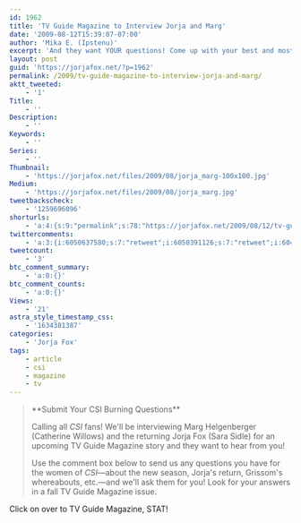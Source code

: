 ```yaml
---
id: 1962
title: 'TV Guide Magazine to Interview Jorja and Marg'
date: '2009-08-12T15:39:07-07:00'
author: 'Mika E. (Ipstenu)'
excerpt: 'And they want YOUR questions! Come up with your best and most beautiful questions for Marg and Jorja!'
layout: post
guid: 'https://jorjafox.net/?p=1962'
permalink: /2009/tv-guide-magazine-to-interview-jorja-and-marg/
aktt_tweeted:
    - '1'
Title:
    - ''
Description:
    - ''
Keywords:
    - ''
Series:
    - ''
Thumbnail:
    - 'https://jorjafox.net/files/2009/08/jorja_marg-100x100.jpg'
Medium:
    - 'https://jorjafox.net/files/2009/08/jorja_marg.jpg'
tweetbackscheck:
    - '1259696096'
shorturls:
    - 'a:4:{s:9:"permalink";s:78:"https://jorjafox.net/2009/08/12/tv-guide-magazine-to-interview-jorja-and-marg/";s:7:"tinyurl";s:26:"http://tinyurl.com/ylcxxce";s:4:"isgd";s:18:"http://is.gd/53jEM";s:5:"bitly";s:20:"http://bit.ly/4yjGwl";}'
twittercomments:
    - 'a:3:{i:6050637580;s:7:"retweet";i:6050391126;s:7:"retweet";i:6048099812;s:7:"retweet";}'
tweetcount:
    - '3'
btc_comment_summary:
    - 'a:0:{}'
btc_comment_counts:
    - 'a:0:{}'
Views:
    - '21'
astra_style_timestamp_css:
    - '1634381387'
categories:
    - 'Jorja Fox'
tags:
    - article
    - csi
    - magazine
    - tv
---
```


<blockquote> **Submit Your CSI Burning Questions**

Calling all <em>CSI </em>fans! We'll be interviewing Marg Helgenberger (Catherine Willows) and the returning Jorja Fox (Sara Sidle) for an upcoming TV Guide Magazine story and they want to hear from you!

Use the comment box below to send us any questions you have for the women of <em>CSI</em>—about the new season, Jorja's return, Grissom's whereabouts, etc.—and we'll ask them for you! Look for your answers in a fall TV Guide Magazine issue.</blockquote>

Click on over to TV Guide Magazine, STAT!
